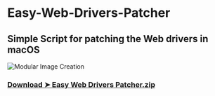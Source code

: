 # Easy-Web-Drivers-Patcher

## Simple Script for patching the Web drivers in macOS

![Modular Image Creation](https://i.servimg.com/u/f62/18/50/18/69/135.png)


### [Download ➤ Easy Web Drivers Patcher.zip](https://github.com/chris1111/Easy-Web-Drivers-Patcher/releases/tag/V1)

